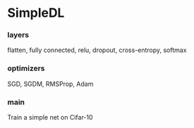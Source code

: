 # SimpleDL
### layers
flatten, fully connected, relu, dropout, cross-entropy, softmax
### optimizers
SGD, SGDM, RMSProp, Adam
### main
Train a simple net on Cifar-10